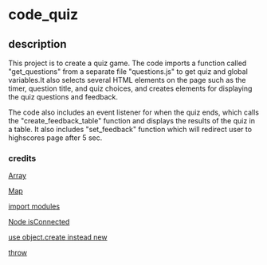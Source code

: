 # code_quiz

## description 
This project is to create a quiz game. The code imports a function called "get_questions" from a separate file "questions.js" to get quiz and global variables.It also selects several HTML elements on the page such as the timer, question title, and quiz choices, and creates elements for displaying the quiz questions and feedback. 

The code also includes an event listener for when the quiz ends, which calls the "create_feedback_table" function and displays the results of the quiz in a table. It also includes "set_feedback" function which will redirect user to highscores page after 5 sec.


### credits
[Array](https://developer.mozilla.org/en-US/docs/Web/JavaScript/Reference/Global_Objects/Array)

[Map](https://developer.mozilla.org/en-US/docs/Web/JavaScript/Reference/Global_Objects/Map)

[import modules](https://softauthor.com/javascript-cannot-use-import-statement-outside-a-module/)

[Node isConnected](https://developer.mozilla.org/en-US/docs/Web/API/Node/isConnected)

[use object.create instead new](https://developer.mozilla.org/en-US/docs/Web/JavaScript/Reference/Global_Objects/Object/create)

[throw](https://developer.mozilla.org/en-US/docs/Web/JavaScript/Reference/Statements/throw)